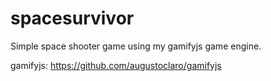 # spacesurvivor
Simple space shooter game using my gamifyjs game engine.

gamifyjs: https://github.com/augustoclaro/gamifyjs